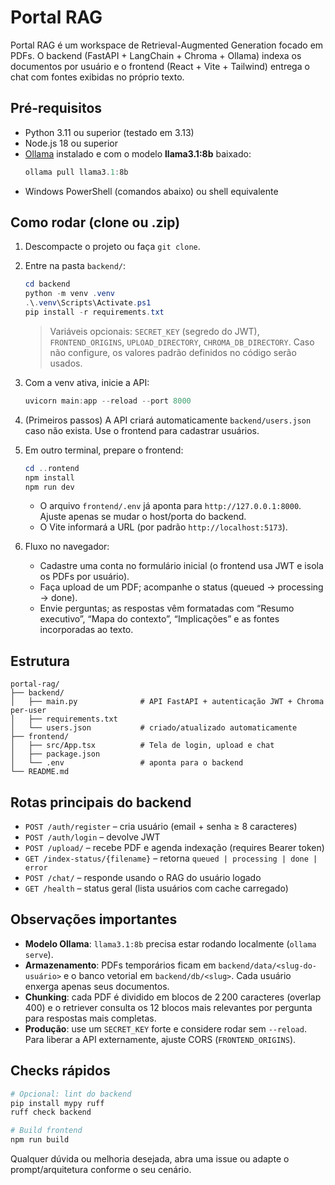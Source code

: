 # Portal RAG

Portal RAG é um workspace de Retrieval-Augmented Generation focado em PDFs. O backend (FastAPI + LangChain + Chroma + Ollama) indexa os documentos por usuário e o frontend (React + Vite + Tailwind) entrega o chat com fontes exibidas no próprio texto.

## Pré-requisitos

- Python 3.11 ou superior (testado em 3.13)
- Node.js 18 ou superior
- [Ollama](https://ollama.com/) instalado e com o modelo **llama3.1:8b** baixado:
  ```powershell
  ollama pull llama3.1:8b
  ```
- Windows PowerShell (comandos abaixo) ou shell equivalente

## Como rodar (clone ou .zip)

1. Descompacte o projeto ou faça `git clone`.
2. Entre na pasta `backend/`:
   ```powershell
   cd backend
   python -m venv .venv
   .\.venv\Scripts\Activate.ps1
   pip install -r requirements.txt
   ```
   > Variáveis opcionais: `SECRET_KEY` (segredo do JWT), `FRONTEND_ORIGINS`, `UPLOAD_DIRECTORY`, `CHROMA_DB_DIRECTORY`. Caso não configure, os valores padrão definidos no código serão usados.

3. Com a venv ativa, inicie a API:
   ```powershell
   uvicorn main:app --reload --port 8000
   ```

4. (Primeiros passos) A API criará automaticamente `backend/users.json` caso não exista. Use o frontend para cadastrar usuários.

5. Em outro terminal, prepare o frontend:
   ```powershell
   cd ..rontend
   npm install
   npm run dev
   ```
   - O arquivo `frontend/.env` já aponta para `http://127.0.0.1:8000`. Ajuste apenas se mudar o host/porta do backend.
   - O Vite informará a URL (por padrão `http://localhost:5173`).

6. Fluxo no navegador:
   - Cadastre uma conta no formulário inicial (o frontend usa JWT e isola os PDFs por usuário).
   - Faça upload de um PDF; acompanhe o status (queued → processing → done).
   - Envie perguntas; as respostas vêm formatadas com “Resumo executivo”, “Mapa do contexto”, “Implicações” e as fontes incorporadas ao texto.

## Estrutura

```
portal-rag/
├── backend/
│   ├── main.py              # API FastAPI + autenticação JWT + Chroma per-user
│   ├── requirements.txt
│   └── users.json           # criado/atualizado automaticamente
├── frontend/
│   ├── src/App.tsx          # Tela de login, upload e chat
│   ├── package.json
│   └── .env                 # aponta para o backend
└── README.md
```

## Rotas principais do backend

- `POST /auth/register` – cria usuário (email + senha ≥ 8 caracteres)
- `POST /auth/login` – devolve JWT
- `POST /upload/` – recebe PDF e agenda indexação (requires Bearer token)
- `GET /index-status/{filename}` – retorna `queued | processing | done | error`
- `POST /chat/` – responde usando o RAG do usuário logado
- `GET /health` – status geral (lista usuários com cache carregado)

## Observações importantes

- **Modelo Ollama**: `llama3.1:8b` precisa estar rodando localmente (`ollama serve`).
- **Armazenamento**: PDFs temporários ficam em `backend/data/<slug-do-usuário>` e o banco vetorial em `backend/db/<slug>`. Cada usuário enxerga apenas seus documentos.
- **Chunking**: cada PDF é dividido em blocos de 2 200 caracteres (overlap 400) e o retriever consulta os 12 blocos mais relevantes por pergunta para respostas mais completas.
- **Produção**: use um `SECRET_KEY` forte e considere rodar sem `--reload`. Para liberar a API externamente, ajuste CORS (`FRONTEND_ORIGINS`).

## Checks rápidos

```powershell
# Opcional: lint do backend
pip install mypy ruff
ruff check backend

# Build frontend
npm run build
```

Qualquer dúvida ou melhoria desejada, abra uma issue ou adapte o prompt/arquitetura conforme o seu cenário.
